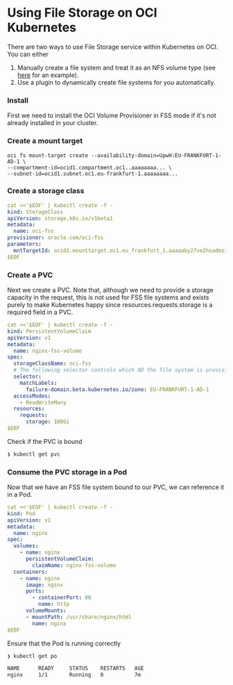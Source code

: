 # Using File Storage on OCI Kubernetes

There are two ways to use File Storage service within Kubernetes on OCI. You can either 

1. Manually create a file system and treat it as an NFS volume type (see [here](examples/fss-manual.yaml) for an example).
2. Use a plugin to dynamically create file systems for you automatically.

### Install

First we need to install the OCI Volume Provisioner in FSS mode if it's not already installed in your cluster. 

### Create a mount target

```
oci fs mount-target create --availability-domain=UpwH:EU-FRANKFURT-1-AD-1 \
--compartment-id=ocid1.compartment.oc1..aaaaaaaa... \
--subnet-id=ocid1.subnet.oc1.eu-frankfurt-1.aaaaaaaa...
```

### Create a storage class

```yaml
cat <<'$EOF' | kubectl create -f -
kind: StorageClass
apiVersion: storage.k8s.io/v1beta1
metadata:
  name: oci-fss
provisioner: oracle.com/oci-fss
parameters:
  mntTargetId: ocid1.mounttarget.oc1.eu_frankfurt_1.aaaaaby27ve2hsadmzzgcllqojxwiotfouwwm4tbnzvwm5lsoqwtcllbmqwteaaa
$EOF  
```

### Create a PVC

Next we create a PVC. Note that, although we need to provide a storage capacity in the request, this is not used for FSS file systems and exists purely to make Kubernetes happy since resources.requests.storage is a required field in a PVC.

```yaml
cat <<'$EOF' | kubectl create -f -
kind: PersistentVolumeClaim
apiVersion: v1
metadata:
  name: nginx-fss-volume
spec:
  storageClassName: oci-fss
  # The following selector controls which AD the file system is provisioned in.
  selector:
    matchLabels:
      failure-domain.beta.kubernetes.io/zone: EU-FRANKFURT-1-AD-1
  accessModes:
    - ReadWriteMany
  resources:
    requests:
      storage: 100Gi
$EOF
```

Check if the PVC is bound

```sh
❯ kubectl get pvc
```

### Consume the PVC storage in a Pod

Now that we have an FSS file system bound to our PVC, we can reference it in a Pod.

```yaml
cat <<'$EOF' | kubectl create -f -
kind: Pod
apiVersion: v1
metadata:
  name: nginx
spec:
  volumes:
    - name: nginx
      persistentVolumeClaim:
        claimName: nginx-fss-volume
  containers:
    - name: nginx
      image: nginx
      ports:
        - containerPort: 80
          name: http
      volumeMounts:
      - mountPath: /usr/share/nginx/html
        name: nginx
$EOF
```

Ensure that the Pod is running correctly 

```sh
❯ kubectl get po

NAME      READY     STATUS    RESTARTS   AGE
nginx     1/1       Running   0          7m
```

